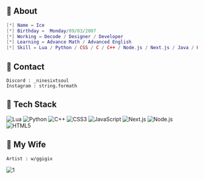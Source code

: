 ## 📆 About 
```lua
[*] Name = Ice
[*] Birthday =  Monday/09/03/2007
[*] Working = Decode / Designer / Developer
[*] Learning = Advance Math / Advanced English
[*] Skill = Lua / Python / CSS / C / C++ / Node.js / Next.js / Java / HTML
```

## 🔗 Contact
```
Discord : _ninesixtsoul
Instagram : string.formath
```


## 🌟 Tech Stack  
![Lua](https://img.shields.io/badge/Lua-2C2D72?style=for-the-badge&logo=lua&logoColor=white) ![Python](https://img.shields.io/badge/Python-3776AB?style=for-the-badge&logo=python&logoColor=white) ![C++](https://img.shields.io/badge/C++-00599C?style=for-the-badge&logo=cplusplus&logoColor=white) ![CSS3](https://img.shields.io/badge/CSS3-1572B6?style=for-the-badge&logo=css3&logoColor=white) ![JavaScript](https://img.shields.io/badge/JavaScript-F7DF1E?style=for-the-badge&logo=javascript&logoColor=black) ![Next.js](https://img.shields.io/badge/Next.js-000000?style=for-the-badge&logo=nextdotjs&logoColor=white) ![Node.js](https://img.shields.io/badge/Node.js-339933?style=for-the-badge&logo=nodedotjs&logoColor=white) ![HTML5](https://img.shields.io/badge/HTML5-E34F26?style=for-the-badge&logo=html5&logoColor=white)

## 🤍 My Wife 
```
Artist : w/ggigix
```
![1](https://cdn.discordapp.com/attachments/1221930856394919937/1334114423597568010/71_20241025014607.png?ex=679b5a61&is=679a08e1&hm=7f0ceef82f1fc061b9d56d0aa71f1eea7413986f5f50aa964e3de1d693ee2e98&)
